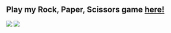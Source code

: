 ## Play my Rock, Paper, Scissors game <a href=https://codehs.com/sandbox/taylormichele/rock-paper-scissors/run>here!</a>
<img src=C:\Users\taylo\Source\Repos\MyWebsite\assets\images\banners\RPS1.png>
<img src=C:\Users\taylo\Source\Repos\MyWebsite\assets\images\banners\RPS2.png>
